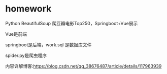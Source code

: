 # homework
Python BeautifulSoup  爬豆瓣电影Top250，Springboot+Vue展示

Vue是前端

springboot是后端，work.sql 是数据库文件

spider.py是爬虫程序

内容详解博客:https://blog.csdn.net/qq_38676487/article/details/117963939
